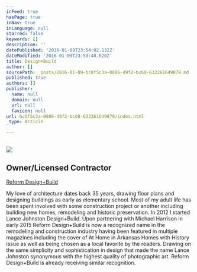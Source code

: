 ```yaml
---
inFeed: true
hasPage: true
inNav: true
inLanguage: null
starred: false
keywords: []
description: ''
datePublished: '2016-01-09T23:54:02.132Z'
dateModified: '2016-01-09T23:53:48.620Z'
title: Design+Build
author: []
sourcePath: _posts/2016-01-09-bc0f5c3a-0806-49f2-bc68-632261649879.md
published: true
authors: []
publisher:
  name: null
  domain: null
  url: null
  favicon: null
url: bc0f5c3a-0806-49f2-bc68-632261649879/index.html
_type: Article

---
```

## 

## 

## ![](https://s3-us-west-2.amazonaws.com/the-grid-img/p/acc4ee11431fcd17680d9600e9b7bdae725ea359.jpg)

## 

## Owner/Licensed Contractor  
[Reform Design+Build][0]

My love of architecture dates back 35 years, drawing floor plans and designing buildings as early as elementary school.  Most of my adult life has been spent involved with some construction project or another including building new homes, remodeling and historic preservation.  In 2012 I started Lance Johnston Design+Build.  Upon partnering with Michael Harrison in early 2015 Reform Design+Build is now a recognized name in the remodeling and construction industry having been featured in multiple magazines including the cover of At Home in Arkansas Homes with History issue as well as being chosen as a local favorite by the readers.  Drawing on the same simplicity and sophistication in design that made the name Lance Johnston synonymous with the highest quality of photographic art. Reform Design+Build is already receiving similar recognition.

[0]: https://thegrid.ai/reform-design-build/